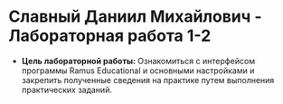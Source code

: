 # Славный Даниил Михайлович - Лабораторная работа 1-2

* **Цель лабораторной работы:** 
Ознакомиться с интерфейсом программы
Ramus Educational и основными настройками и закрепить полученные
сведения на практике путем выполнения практических заданий.
